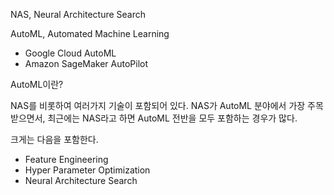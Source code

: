NAS, Neural Architecture Search



AutoML, Automated Machine Learning

- Google Cloud AutoML
- Amazon SageMaker AutoPilot



AutoML이란?

NAS를 비롯하여 여러가지 기술이 포함되어 있다. NAS가 AutoML 분야에서 가장 주목받으면서, 최근에는 NAS라고 하면 AutoML 전반을 모두 포함하는 경우가 많다.

크게는 다음을 포함한다.

- Feature Engineering
- Hyper Parameter Optimization
- Neural Architecture Search

